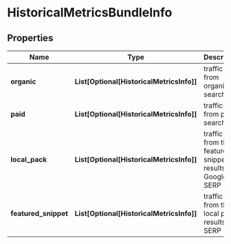 # HistoricalMetricsBundleInfo


## Properties

| Name | Type | Description | Notes |
|------------ | ------------- | ------------- | -------------|
**organic** | **List[Optional[HistoricalMetricsInfo]]** | traffic data from organic search |[optional]|
**paid** | **List[Optional[HistoricalMetricsInfo]]** | traffic data from paid search |[optional]|
**local_pack** | **List[Optional[HistoricalMetricsInfo]]** | traffic data from the featured snippet results in Google SERP |[optional]|
**featured_snippet** | **List[Optional[HistoricalMetricsInfo]]** | traffic data from the local pack results in SERP |[optional]|